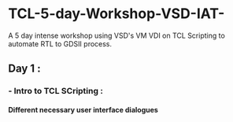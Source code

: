 # TCL-5-day-Workshop-VSD-IAT-
A 5 day intense workshop using VSD's VM VDI on TCL Scripting to automate  RTL to GDSII process.
## Day 1 :
### - Intro to TCL SCripting :
#### Different necessary user interface dialogues 
